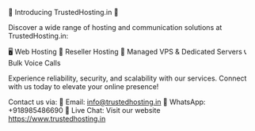 🌟 Introducing TrustedHosting.in 🌟

Discover a wide range of hosting and communication solutions at TrustedHosting.in:

🖥️ Web Hosting
💼 Reseller Hosting
🚀 Managed VPS & Dedicated Servers
📞 Bulk Voice Calls

Experience reliability, security, and scalability with our services. Connect with us today to elevate your online presence!

Contact us via:
📧 Email: info@trustedhosting.in
📱 WhatsApp: +918985486690
💬 Live Chat: Visit our website https://www.trustedhosting.in
